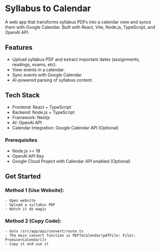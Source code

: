 # Syllabus to Calendar

A web app that transforms syllabus PDFs into a calendar view and syncs them with Google Calendar. Built with React, Vite, Node.js, TypeScript, and OpenAI API.

## Features

- Upload syllabus PDF and extract important dates (assignments, readings, exams, etc).
- View events in a calendar.
- Sync events with Google Calendar.
- AI-powered parsing of syllabus content.

## Tech Stack

- Frontend: React + TypeScript
- Backend: Node.js + TypeScript
- Framework: Nextjs
- AI: OpenAI API
- Calendar Integration: Google Calendar API (Optional)

### Prerequisites

- Node.js >= 18
- OpenAI API Key
- Google Cloud Project with Calendar API enabled (Optional)

## Get Started

### Method 1 (Use Website):

    - Open website
    - Upload a syllabus PDF
    - Watch it do magic

### Method 2 (Copy Code):

    - Goto /src/app/api/convert/route.ts
    - The main convert function is PDFToCalendar(pdfFile: File): Promise<Calendar[]>
    - Copy it and use it
